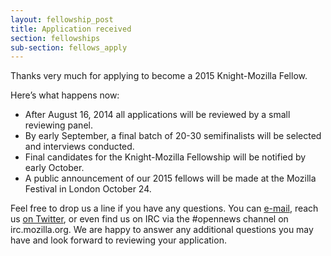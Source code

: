 ```yaml
---
layout: fellowship_post
title: Application received
section: fellowships
sub-section: fellows_apply
---
```

Thanks very much for applying to become a 2015 Knight-Mozilla Fellow.

Here’s what happens now:

* After August 16, 2014 all applications will be reviewed by a small reviewing panel.
* By early September, a final batch of 20-30 semifinalists will be selected and interviews conducted.
* Final candidates for the Knight-Mozilla Fellowship will be notified by early October.
* A public announcement of our 2015 fellows will be made at the Mozilla Festival in London October 24.

Feel free to drop us a line if you have any questions. You can [e-mail](mailto:opennews@mozillafoundation.org), reach us [on Twitter](http://twitter.com/opennews), or even find us on IRC via the #opennews channel on irc.mozilla.org.
We are happy to answer any additional questions you may have and look forward to reviewing your application.
